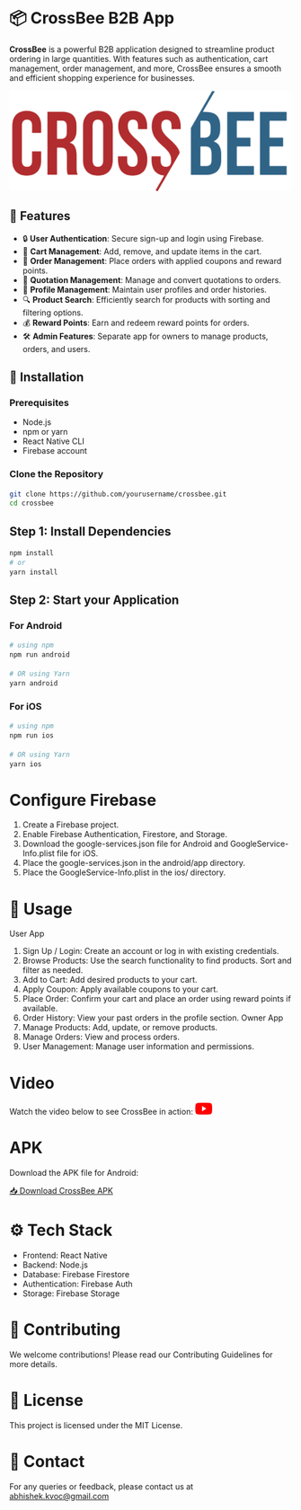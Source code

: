 # 📦 **CrossBee B2B App**

**CrossBee** is a powerful B2B application designed to streamline product ordering in large quantities. With features such as authentication, cart management, order management, and more, CrossBee ensures a smooth and efficient shopping experience for businesses.

![CrossBee Banner](assets/logo.png)

## 🌟 **Features**

- 🔒 **User Authentication**: Secure sign-up and login using Firebase.
- 🛒 **Cart Management**: Add, remove, and update items in the cart.
- 🧾 **Order Management**: Place orders with applied coupons and reward points.
- 📝 **Quotation Management**: Manage and convert quotations to orders.
- 👤 **Profile Management**: Maintain user profiles and order histories.
- 🔍 **Product Search**: Efficiently search for products with sorting and filtering options.
- 💰 **Reward Points**: Earn and redeem reward points for orders.
- 🛠️ **Admin Features**: Separate app for owners to manage products, orders, and users.

## 🚀 **Installation**

### **Prerequisites**

- Node.js
- npm or yarn
- React Native CLI
- Firebase account

### **Clone the Repository**

```bash
git clone https://github.com/yourusername/crossbee.git
cd crossbee

```
## Step 1: Install Dependencies

```bash
npm install
# or
yarn install

```
## Step 2: Start your Application

### For Android

```bash
# using npm
npm run android

# OR using Yarn
yarn android
```

### For iOS

```bash
# using npm
npm run ios

# OR using Yarn
yarn ios
```

# Configure Firebase

   1. Create a Firebase project.
   2. Enable Firebase Authentication, Firestore, and Storage.
   3. Download the google-services.json file for Android and GoogleService-Info.plist file for iOS.
   4. Place the google-services.json in the android/app directory.
   5. Place the GoogleService-Info.plist in the ios/ directory.

# 📱 Usage
 User App
   1. Sign Up / Login: Create an account or log in with existing credentials.
   2. Browse Products: Use the search functionality to find products. Sort and filter as needed.
   3. Add to Cart: Add desired products to your cart.
   4. Apply Coupon: Apply available coupons to your cart.
   5. Place Order: Confirm your cart and place an order using reward points if available.
   6. Order History: View your past orders in the profile section.
 Owner App
   1. Manage Products: Add, update, or remove products.
   2. Manage Orders: View and process orders.
   3. User Management: Manage user information and permissions.

# Video
Watch the video below to see CrossBee in action: <a href="https://youtu.be/HJFZeRm-dps">
  <img src="assets/logo-youtube.png" alt="Watch the video" width="30" />
</a>



# APK
Download the APK file for Android:

[📥 Download CrossBee APK](https://drive.google.com/file/d/1Gu4JJwH1xhE8gOmC7OK_-mBAcpK5PVWd/view?usp=sharing)

# ⚙️ Tech Stack
 - Frontend: React Native
 - Backend: Node.js
 - Database: Firebase Firestore
 - Authentication: Firebase Auth
 - Storage: Firebase Storage

# 🤝 Contributing
We welcome contributions! Please read our Contributing Guidelines for more details.

# 📄 License
This project is licensed under the MIT License.

# 📧 Contact
For any queries or feedback, please contact us at abhishek.kvoc@gmail.com 

